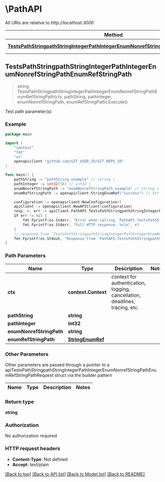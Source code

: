 # \PathAPI

All URIs are relative to *http://localhost:3000*

Method | HTTP request | Description
------------- | ------------- | -------------
[**TestsPathStringpathStringIntegerPathIntegerEnumNonrefStringPathEnumRefStringPath**](PathAPI.md#TestsPathStringpathStringIntegerPathIntegerEnumNonrefStringPathEnumRefStringPath) | **Get** /path/string/{path_string}/integer/{path_integer}/{enum_nonref_string_path}/{enum_ref_string_path} | Test path parameter(s)



## TestsPathStringpathStringIntegerPathIntegerEnumNonrefStringPathEnumRefStringPath

> string TestsPathStringpathStringIntegerPathIntegerEnumNonrefStringPathEnumRefStringPath(ctx, pathString, pathInteger, enumNonrefStringPath, enumRefStringPath).Execute()

Test path parameter(s)



### Example

```go
package main

import (
	"context"
	"fmt"
	"os"
	openapiclient "github.com/GIT_USER_ID/GIT_REPO_ID"
)

func main() {
	pathString := "pathString_example" // string | 
	pathInteger := int32(56) // int32 | 
	enumNonrefStringPath := "enumNonrefStringPath_example" // string | 
	enumRefStringPath := openapiclient.StringEnumRef("success") // StringEnumRef | 

	configuration := openapiclient.NewConfiguration()
	apiClient := openapiclient.NewAPIClient(configuration)
	resp, r, err := apiClient.PathAPI.TestsPathStringpathStringIntegerPathIntegerEnumNonrefStringPathEnumRefStringPath(context.Background(), pathString, pathInteger, enumNonrefStringPath, enumRefStringPath).Execute()
	if err != nil {
		fmt.Fprintf(os.Stderr, "Error when calling `PathAPI.TestsPathStringpathStringIntegerPathIntegerEnumNonrefStringPathEnumRefStringPath``: %v\n", err)
		fmt.Fprintf(os.Stderr, "Full HTTP response: %v\n", r)
	}
	// response from `TestsPathStringpathStringIntegerPathIntegerEnumNonrefStringPathEnumRefStringPath`: string
	fmt.Fprintf(os.Stdout, "Response from `PathAPI.TestsPathStringpathStringIntegerPathIntegerEnumNonrefStringPathEnumRefStringPath`: %v\n", resp)
}
```

### Path Parameters


Name | Type | Description  | Notes
------------- | ------------- | ------------- | -------------
**ctx** | **context.Context** | context for authentication, logging, cancellation, deadlines, tracing, etc.
**pathString** | **string** |  | 
**pathInteger** | **int32** |  | 
**enumNonrefStringPath** | **string** |  | 
**enumRefStringPath** | [**StringEnumRef**](.md) |  | 

### Other Parameters

Other parameters are passed through a pointer to a apiTestsPathStringpathStringIntegerPathIntegerEnumNonrefStringPathEnumRefStringPathRequest struct via the builder pattern


Name | Type | Description  | Notes
------------- | ------------- | ------------- | -------------





### Return type

**string**

### Authorization

No authorization required

### HTTP request headers

- **Content-Type**: Not defined
- **Accept**: text/plain

[[Back to top]](#) [[Back to API list]](../README.md#documentation-for-api-endpoints)
[[Back to Model list]](../README.md#documentation-for-models)
[[Back to README]](../README.md)

